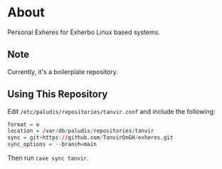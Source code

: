 # About

Personal Exheres for Exherbo Linux based systems.

## Note

Currently, it's a boilerplate repository.

## Using This Repository

Edit `/etc/paludis/repositories/tanvir.conf` and include the following:

```r
format = e
location = /var/db/paludis/repositories/tanvir
sync = git+https://github.com/TanvirOnGH/exheres.git
sync_options = --branch=main
```

Then run `cave sync tanvir`.
